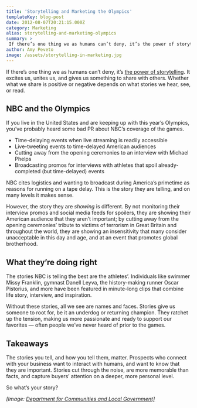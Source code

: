 ```yaml
---
title: 'Storytelling and Marketing the Olympics'
templateKey: blog-post
date: 2012-08-07T20:21:15.000Z
category: Marketing
alias: storytelling-and-marketing-olympics
summary: > 
 If there’s one thing we as humans can’t deny, it’s the power of storytelling. It excites us, unites us, and gives us something to share with others. Whether what we share is positive or negative depends on what stories we hear, see, or read.
author: Amy Peveto
image: /assets/storytelling-in-marketing.jpg
---
```


If there’s one thing we as humans can’t deny, it’s [the power of storytelling](https://www.socialmediaexplorer.com/social-media-marketing/power-of-storytelling/). It excites us, unites us, and gives us something to share with others. Whether what we share is positive or negative depends on what stories we hear, see, or read.

NBC and the Olympics
--------------------

If you live in the United States and are keeping up with this year’s Olympics, you’ve probably heard some bad PR about NBC’s coverage of the games.

*   Time-delaying events when live streaming is readily accessible
*   Live-tweeting events to time-delayed American audiences
*   Cutting away from the opening ceremonies to an interview with Michael Phelps
*   Broadcasting promos for interviews with athletes that spoil already-completed (but time-delayed) events

NBC cites logistics and wanting to broadcast during America’s primetime as reasons for running on a tape delay. This is the story they are telling, and on many levels it makes sense.

However, the story they are _showing_ is different. By not monitoring their interview promos and social media feeds for spoilers, they are showing their American audience that they aren’t important; by cutting away from the opening ceremonies’ tribute to victims of terrorism in Great Britain and throughout the world, they are showing an insensitivity that many consider unacceptable in this day and age, and at an event that promotes global brotherhood.

What they’re doing right
------------------------

The stories NBC is telling the best are the athletes’. Individuals like swimmer Missy Franklin, gymnast Danell Leyva, the history-making runner Oscar Pistorius, and more have been featured in minute-long clips that combine life story, interview, and inspiration.

Without these stories, all we see are names and faces. Stories give us someone to root for, be it an underdog or returning champion. They ratchet up the tension, making us more passionate and ready to support our favorites — often people we’ve never heard of prior to the games.

Takeaways
---------

The stories you tell, and how you tell them, matter. Prospects who connect with your business want to interact with humans, and want to know that they are important. Stories cut through the noise, are more memorable than facts, and capture buyers’ attention on a deeper, more personal level.

So what’s your story?

_\[Image: [Department for Communities and Local Government\]](http://www.flickr.com/photos/communitiesuk/7608774496/)_